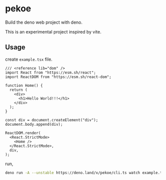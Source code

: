 # pekoe

Build the deno web project with deno.

This is an experimental project inspired by vite.

## Usage

create `example.tsx` file.

```tsx
/// <reference lib="dom" />
import React from "https://esm.sh/react";
import ReactDOM from "https://esm.sh/react-dom";

function Home() {
  return (
    <div>
      <h1>Hello World!!!</h1>
    </div>
  );
}

const div = document.createElement("div");
document.body.append(div);

ReactDOM.render(
  <React.StrictMode>
    <Home />
  </React.StrictMode>,
  div,
);
```

run,

```bash
deno run -A --unstable https://deno.land/x/pekoe/cli.ts watch example.tsx
```
